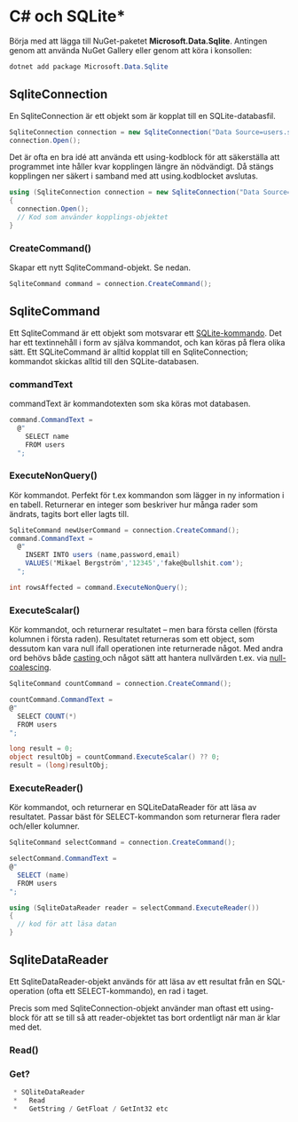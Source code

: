 # C# och SQLite\*

Börja med att lägga till NuGet-paketet **Microsoft.Data.Sqlite**. Antingen genom att använda NuGet Gallery eller genom att köra i konsollen:

```powershell
dotnet add package Microsoft.Data.Sqlite
```

## SqliteConnection

En SqliteConnection är ett objekt som är kopplat till en SQLite-databasfil.

```csharp
SqliteConnection connection = new SqliteConnection("Data Source=users.sqlite")
connection.Open();
```

Det är ofta en bra idé att använda ett using-kodblock för att säkerställa att programmet inte håller kvar kopplingen längre än nödvändigt. Då stängs kopplingen ner säkert i samband med att using.kodblocket avslutas.

```csharp
using (SqliteConnection connection = new SqliteConnection("Data Source=users.sqlite"))
{
  connection.Open();
  // Kod som använder kopplings-objektet
}
```

### CreateCommand()

Skapar ett nytt SqliteCommand-objekt. Se nedan.

```csharp
SqliteCommand command = connection.CreateCommand();
```

## SqliteCommand

Ett SqliteCommand är ett objekt som motsvarar ett [SQLite-kommando](sqlite-kommandon.md). Det har ett textinnehåll i form av själva kommandot, och kan köras på flera olika sätt. Ett SQLiteCommand är alltid kopplat till en SqliteConnection; kommandot skickas alltid till den SQLite-databasen.

### commandText

commandText är kommandotexten som ska köras mot databasen.

```csharp
command.CommandText =
  @"
    SELECT name
    FROM users
  ";
```

### ExecuteNonQuery()

Kör kommandot. Perfekt för t.ex kommandon som lägger in ny information i en tabell. Returnerar en integer som beskriver hur många rader som ändrats, tagits bort eller lagts till.

```csharp
SqliteCommand newUserCommand = connection.CreateCommand();
command.CommandText =
  @"
    INSERT INTO users (name,password,email)
    VALUES('Mikael Bergström','12345','fake@bullshit.com');
  ";

int rowsAffected = command.ExecuteNonQuery();
```

### ExecuteScalar()

Kör kommandot, och returnerar resultatet – men bara första cellen (första kolumnen i första raden). Resultatet returneras som ett object, som dessutom kan vara null ifall operationen inte returnerade något. Med andra ord behövs både [casting ](../../grundlaeggande/typkonvertering.md#casting)och något sätt att hantera nullvärden t.ex. via [null-coalescing](../../grundlaeggande/operatorer.md#null-coalescing).

```csharp
SqliteCommand countCommand = connection.CreateCommand();

countCommand.CommandText =
@"
  SELECT COUNT(*)
  FROM users
";

long result = 0;
object resultObj = countCommand.ExecuteScalar() ?? 0;
result = (long)resultObj;
```

### ExecuteReader()

Kör kommandot, och returnerar en SQLiteDataReader för att läsa av resultatet. Passar bäst för SELECT-kommandon som returnerar flera rader och/eller kolumner.

```csharp
SqliteCommand selectCommand = connection.CreateCommand();

selectCommand.CommandText =
@"
  SELECT (name)
  FROM users
";

using (SqliteDataReader reader = selectCommand.ExecuteReader())
{
  // kod för att läsa datan
}
```

## SqliteDataReader

Ett SqliteDataReader-objekt används för att läsa av ett resultat från en SQL-operation (ofta ett SELECT-kommando), en rad i taget.

Precis som med SqliteConnection-objekt använder man oftast ett using-block för att se till så att reader-objektet tas bort ordentligt när man är klar med det.

### Read()

### Get?

```csharp
 * SQliteDataReader
 *   Read
 *   GetString / GetFloat / GetInt32 etc
```

